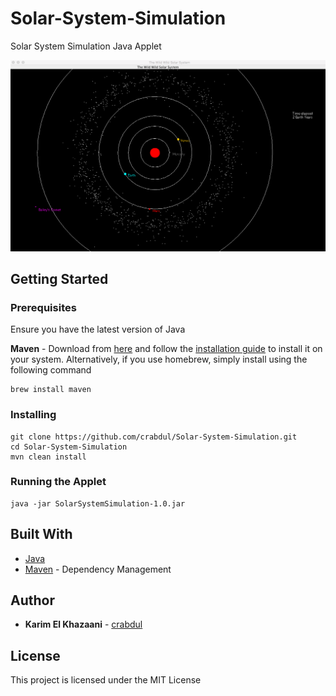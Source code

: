 # Solar-System-Simulation

Solar System Simulation Java Applet 

![Image of app](app.png)

## Getting Started

### Prerequisites

Ensure you have the latest version of Java

**Maven** - Download from [here](https://maven.apache.org/install.html) and follow the [installation guide](https://maven.apache.org/install.html) to install it on your system.
Alternatively, if you use homebrew, simply install using the following command

```
brew install maven
```

### Installing

```
git clone https://github.com/crabdul/Solar-System-Simulation.git
cd Solar-System-Simulation
mvn clean install 
```

### Running the Applet

```
java -jar SolarSystemSimulation-1.0.jar
```

## Built With

* [Java](https://java.com/en/download/)
* [Maven](https://maven.apache.org/) - Dependency Management

## Author

* **Karim El Khazaani** - [crabdul](https://github.com/crabdul)

## License

This project is licensed under the MIT License
